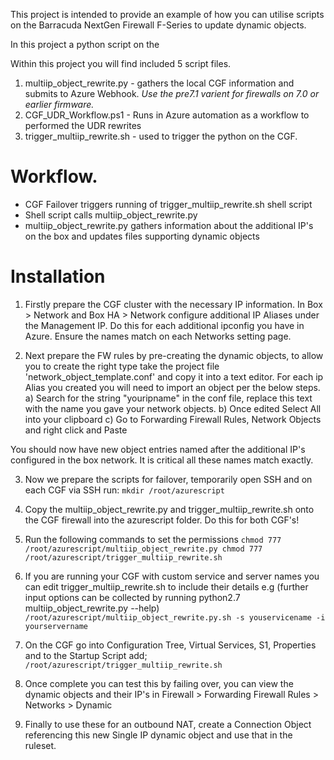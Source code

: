 This project is intended to provide an example of how you can utilise scripts on the Barracuda NextGen Firewall F-Series to update dynamic objects. 

In this project a python script on the 

Within this project you will find included 5 script files. 

1. multiip_object_rewrite.py - gathers the local CGF information and submits to Azure Webhook. *Use the pre7.1 varient for firewalls on 7.0 or earlier firmware.*
2. CGF_UDR_Workflow.ps1  - Runs in Azure automation as a workflow to performed the UDR rewrites
3. trigger_multiip_rewrite.sh - used to trigger the python on the CGF.

# Workflow.

- CGF Failover triggers running of trigger_multiip_rewrite.sh shell script
- Shell script calls multiip_object_rewrite.py 
- multiip_object_rewrite.py  gathers information about the additional IP's on the box and updates files supporting dynamic objects

# Installation


1. Firstly prepare the CGF cluster with the necessary IP information. In Box > Network and Box HA > Network configure additional IP Aliases under the Management IP. Do this for each additional ipconfig you have in Azure. 
Ensure the names match on each Networks setting page. 

2. Next prepare the FW rules by pre-creating the dynamic objects, to allow you to create the right type take the project file 'network_object_template.conf' and
copy it into a text editor. For each ip Alias you created you will need to import an object per the below steps. 
	a) Search for the string "youripname" in the conf file, replace this text with the name you gave your network objects. 
	b) Once edited Select All into your clipboard
	c) Go to Forwarding Firewall Rules, Network Objects and right click and Paste

You should now have new object entries named after the additional IP's configured in the box network. It is critical all these names match exactly. 



3. Now we prepare the scripts for failover, temporarily open SSH and on each CGF via SSH run: 
	`
	mkdir /root/azurescript
	`

2. Copy the multiip_object_rewrite.py and trigger_multiip_rewrite.sh onto the CGF firewall into the azurescript folder. Do this for both CGF's!

3. Run the following commands to set the permissions
	`
	chmod 777 /root/azurescript/multiip_object_rewrite.py
	chmod 777 /root/azurescript/trigger_multiip_rewrite.sh
	`
	

4. If you are running your CGF with custom service and server names you can edit trigger_multiip_rewrite.sh to include their details e.g 
(further input options can be collected by running python2.7 multiip_object_rewrite.py --help)
			`	/root/azurescript/multiip_object_rewrite.py.sh -s youservicename -i yourservername `
	
5. On the CGF go into Configuration Tree, Virtual Services, S1, Properties and to the Startup Script add;
	`	/root/azurescript/trigger_multiip_rewrite.sh  `
	

6. Once complete you can test this by failing over, you can view the dynamic objects and their IP's in Firewall > Forwarding Firewall Rules > Networks > Dynamic 

7. Finally to use these for an outbound NAT, create a Connection Object referencing this new Single IP dynamic object and use that in the ruleset.